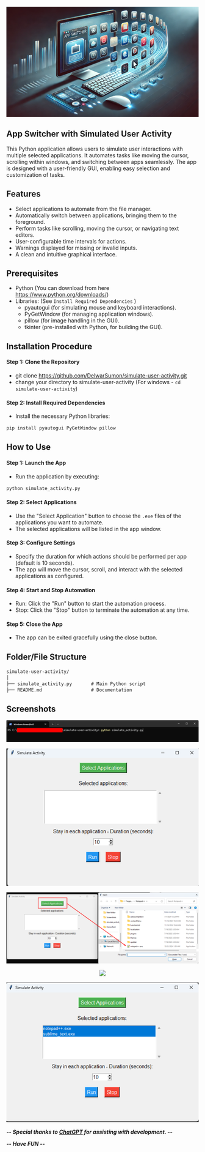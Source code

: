 <p align="center"><a href="https://github.com/DelwarSumon/simulate-user-activity" ><img src="https://github.com/DelwarSumon/simulate-user-activity/blob/main/screenshots/simulate_activity1.webp?raw=true" style=""></a></p>

## App Switcher with Simulated User Activity
This Python application allows users to simulate user interactions with multiple selected applications. It automates tasks like moving the cursor, scrolling within windows, and switching between apps seamlessly. The app is designed with a user-friendly GUI, enabling easy selection and customization of tasks.

## Features
- Select applications to automate from the file manager.
- Automatically switch between applications, bringing them to the foreground.
- Perform tasks like scrolling, moving the cursor, or navigating text editors.
- User-configurable time intervals for actions.
- Warnings displayed for missing or invalid inputs.
- A clean and intuitive graphical interface.

## Prerequisites
- Python (You can download from here https://www.python.org/downloads/)
- Libraries: (See `Install Required Dependencies` )
  - pyautogui (for simulating mouse and keyboard interactions).
  - PyGetWindow (for managing application windows).
  - pillow (for image handling in the GUI).
  - tkinter (pre-installed with Python, for building the GUI).
    
## Installation Procedure
#### Step 1: Clone the Repository
- git clone https://github.com/DelwarSumon/simulate-user-activity.git
- change your directory to simulate-user-activity (For windows - `cd simulate-user-activity`)

#### Step 2: Install Required Dependencies
- Install the necessary Python libraries:
```bash
pip install pyautogui PyGetWindow pillow
```

## How to Use

#### Step 1: Launch the App
- Run the application by executing:
```bash
python simulate_activity.py
```

#### Step 2: Select Applications
- Use the "Select Application" button to choose the `.exe` files of the applications you want to automate.
- The selected applications will be listed in the app window.

#### Step 3: Configure Settings
- Specify the duration for which actions should be performed per app (default is 10 seconds).
- The app will move the cursor, scroll, and interact with the selected applications as configured.

#### Step 4: Start and Stop Automation
- Run: Click the "Run" button to start the automation process.
- Stop: Click the "Stop" button to terminate the automation at any time.

#### Step 5: Close the App
- The app can be exited gracefully using the close button.

## Folder/File Structure
```CLEA
simulate-user-activity/
│
├── simulate_activity.py       # Main Python script
├── README.md                  # Documentation
```

## Screenshots

<p align="center"><img src="https://github.com/DelwarSumon/simulate-user-activity/blob/main/screenshots/Screenshot_1.png?raw=true"></p>
<p align="center"><img src="https://github.com/DelwarSumon/simulate-user-activity/blob/main/screenshots/Screenshot_2.png?raw=true"></p>
<p align="center"><img src="https://github.com/DelwarSumon/simulate-user-activity/blob/main/screenshots/Screenshot_3.png?raw=true"></p>
<p align="center"><img src="https://github.com/DelwarSumon/simulate-user-activity/blob/main/screenshots/Screenshot_.png?raw=true"></p>
<p align="center"><img src="https://github.com/DelwarSumon/simulate-user-activity/blob/main/screenshots/Screenshot_5.png?raw=true"></p>

***-- Special thanks to [ChatGPT](https://openai.com/chatgpt) for assisting with development. --***

***-- Have FUN --***
